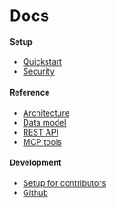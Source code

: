 # Docs <!-- {docsify-ignore} -->

<h4>Setup</h4>

- [Quickstart](docs/setup/quickstart.md)
- [Security](docs/setup/security.md)

<h4>Reference</h4>

- [Architecture](docs/reference/architecture.md)
- [Data model](docs/reference/data-model.md)
- [REST API](docs/reference/rest-api.md)
- [MCP tools](docs/reference/mcp-tools.md)

<h4>Development</h4>

- [Setup for contributors](docs/development/setup-for-contributors.md)
- [Github](https://github.com/elastic/relevance-studio)